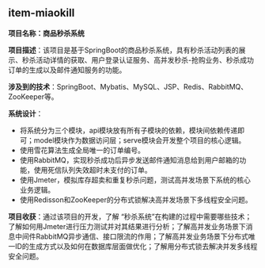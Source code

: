 ## **item-miaokill</span>**


**项目名称：商品秒杀系统**

**项目描述**：该项目是基于SpringBoot的商品秒杀系统，具有秒杀活动列表的展示、秒杀活动详情的获取、用户登录认证服务、高并发秒杀-抢购业务、秒杀成功订单的生成以及邮件通知服务的功能。

**涉及到的技术**：SpringBoot、Mybatis、MySQL、JSP、Redis、RabbitMQ、ZooKeeper等。

**系统设计**：

- 将系统分为三个模块，api模块放有所有子模块的依赖，模块间依赖传递即可；model模块作为数据访问层；serve模块会开发整个项目的核心逻辑。
- 使用雪花算法生成全局唯一的订单编号。
- 使用RabbitMQ，实现秒杀成功后异步发送邮件通知消息给到用户邮箱的功能，使用死信队列失效超时未支付的订单。
- 使用Jmeter，模拟库存超卖和重复秒杀问题，测试高并发场景下系统的核心业务逻辑。
- 使用Redisson和ZooKeeper的分布式锁解决高并发场景下多线程安全问题。

**项目收获**：通过该项目的开发，了解 “秒杀系统”在构建的过程中需要哪些技术；了解如何用Jmeter进行压力测试并对其结果进行分析；了解高并发业务场景下消息中间件RabbitMQ异步通信、接口限流的作用；了解高并发业务场景下分布式唯一ID的生成方式以及如何在数据库层面做优化；了解用分布式锁去解决并发多线程安全问题。
